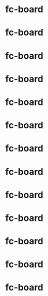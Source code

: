 # fc-board
# fc-board
# fc-board
# fc-board
# fc-board
# fc-board
# fc-board
# fc-board
# fc-board
# fc-board
# fc-board
# fc-board
# fc-board
